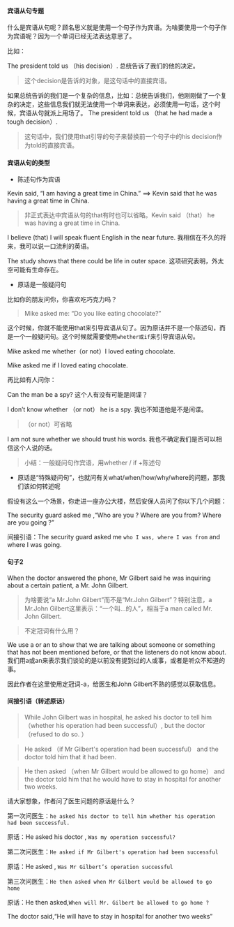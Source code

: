 #### 宾语从句专题

什么是宾语从句呢？顾名思义就是使用一个句子作为宾语。为啥要使用一个句子作为宾语呢？因为一个单词已经无法表达意思了。

比如：

The president told us （his decision）. 总统告诉了我们的他的决定。
> 这个decision是告诉的对象，是这句话中的直接宾语。

如果总统告诉的我们是一个复杂的信息，比如：总统告诉我们，他刚刚做了一个复杂的决定，这些信息我们就无法使用一个单词来表达，必须使用一句话，这个时候，宾语从句就派上用场了。 
The president told us （that he had made a tough decision）.
> 这句话中，我们使用that引导的句子来替换前一个句子中的his decision作为told的直接宾语。

#### 宾语从句的类型

- 陈述句作为宾语

Kevin said, “I am having a great time in China.” ==> Kevin said that he was having a great time in China.

> 非正式表达中宾语从句的that有时也可以省略。Kevin said （that） he was having a great time in China.

I believe (that) I will speak fluent English in the near future. 我相信在不久的将来，我可以说一口流利的英语。

The study shows that there could be life in outer space. 这项研究表明，外太空可能有生命存在。        

- 原话是一般疑问句

比如你的朋友问你，你喜欢吃巧克力吗？

> Mike asked me: “Do you like eating chocolate?”

这个时候，你就不能使用that来引导宾语从句了。因为原话并不是一个陈述句，而是一个一般疑问句。这个时候就需要使用`whether或if`来引导宾语从句。

Mike asked me whether（or not）I loved eating chocolate. 

Mike asked me if I loved eating chocolate.

再比如有人问你：

Can the man be a spy? 这个人有没有可能是间谍？

I don’t know whether （or not） he is a spy. 我也不知道他是不是间谍。

> （or not）可省略

I am not sure whether we should trust his words. 我也不确定我们是否可以相信这个人说的话。  


>小结：一般疑问句作宾语，用whether / if +陈述句

- 原话是“特殊疑问句”，也就问有关what/when/how/why/where的问题，那我们该如何转述呢

假设有这么一个场景，你走进一座办公大楼，然后安保人员问了你以下几个问题：

The security guard asked me ,“Who are you ? Where are you from? Where are you going ?”

间接引语：The security guard asked me `who I was, where I was from` and where I was going.    

#### 句子2
When the doctor answered the phone, Mr Gilbert said he was inquiring about a certain patient, a Mr. John Gilbert.

> 为啥要说“a Mr.John Gilbert”而不是“Mr.John Gilbert”？特别注意，a Mr.John Gilbert这里表示：“一个叫...的人”，相当于a man called Mr. John Gilbert.

> 不定冠词有什么用？

We use a or an to show that we are talking about someone or something that has not been mentioned before, or that the listeners do not know about.
我们用a或an来表示我们谈论的是以前没有提到过的人或事，或者是听众不知道的事。

因此作者在这里使用定冠词-a，给医生和John Gilbert不熟的感觉以获取信息。







 






#### 间接引语（转述原话）

> While John Gilbert was in hospital, he asked his doctor to tell him （whether his operation had been successful）, but the doctor （refused to do so. ）

> He asked （if Mr Gilbert's operation had been successful） and the doctor told him that it had been.

> He then asked （when Mr Gilbert would be allowed to go home） and the doctor told him that he would have to stay in hospital for another two weeks.

请大家想象，作者问了医生问题的原话是什么？ 

第一次问医生：`he asked his doctor to tell him whether his operation had been successful.`

原话：He asked his doctor , `Was my operation successful?`

第二次问医生：`He asked if Mr Gilbert's operation had been successful`

原话：He asked , `Was Mr Gilbert’s operation successful`

第三次问医生：`He then asked when Mr Gilbert would be allowed to go home`

原话：He then asked,`When will Mr. Gilbert be allowed to go home ?`

The doctor said,“He will have to stay in hospital for another two weeks”


